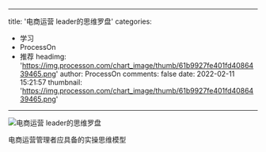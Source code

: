 
---
title: '电商运营 leader的思维罗盘'
categories: 
 - 学习
 - ProcessOn
 - 推荐
headimg: 'https://img.processon.com/chart_image/thumb/61b9927fe401fd4086439465.png'
author: ProcessOn
comments: false
date: 2022-02-11 15:21:57
thumbnail: 'https://img.processon.com/chart_image/thumb/61b9927fe401fd4086439465.png'
---

<div>   
<img class="thumb" alt="电商运营 leader的思维罗盘" src="https://img.processon.com/chart_image/thumb/61b9927fe401fd4086439465.png" referrerpolicy="no-referrer">
<p>电商运营管理者应具备的实操思维模型</p>  
</div>
            